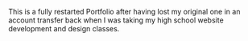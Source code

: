 This is a fully restarted Portfolio after having lost my original one in an account transfer back when I was taking my high school website development and design classes. 

